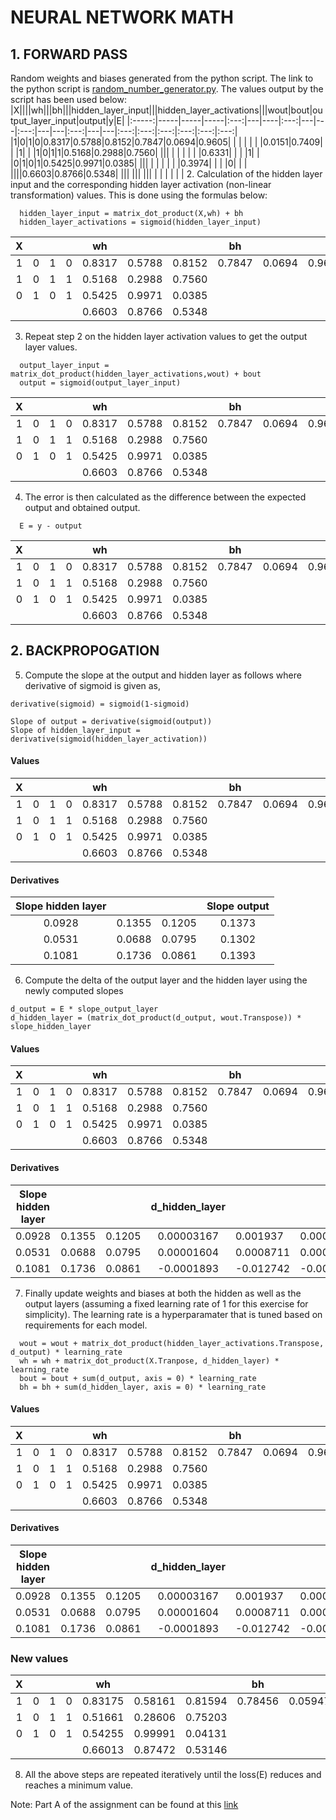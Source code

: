 # NEURAL NETWORK MATH
## 1. FORWARD PASS
Random weights and biases generated from the python script. The link to the python script is [random_number_generator.py](https://github.com/shreyasrajesh/MLBLR-EIP/blob/master/random_number_generator.py). The values output by the script has been used below:
|X||||wh|||bh|||hidden_layer_input|||hidden_layer_activations|||wout|bout|output_layer_input|output|y|E|
|:-----:|-----|-----|-----|:---:|---|----|:---:|---|---|:---:|---|---|:---:|---|---|:---:|:---:|:---:|:---:|:---:|:---:|
|1|0|1|0|0.8317|0.5788|0.8152|0.7847|0.0694|0.9605| | | | | | |0.0151|0.7409| | |1| |
|1|0|1|1|0.5168|0.2988|0.7560| ||| | | | | | |0.6331| | | |1| |
|0|1|0|1|0.5425|0.9971|0.0385| ||| | | | | | |0.3974| | | |0| |
| ||||0.6603|0.8766|0.5348| ||| ||| ||| | | | | | |
2. Calculation of the hidden layer input and the corresponding hidden layer activation (non-linear transformation) values. This is done using the formulas below:
```
  hidden_layer_input = matrix_dot_product(X,wh) + bh
  hidden_layer_activations = sigmoid(hidden_layer_input)
```
|X||||wh|||bh|||hidden_layer_input|||hidden_layer_activations|||wout|bout|output_layer_input|output|y|E|
|:-----:|-----|-----|-----|:---:|---|----|:---:|---|---|:---:|---|---|:---:|---|---|:---:|:---:|:---:|:---:|:---:|:---:|
|1|0|1|0|0.8317|0.5788|0.8152|0.7847|0.0694|0.9605|2.1589|1.6453|1.8142|0.8965|0.8383|0.8599|0.0151|0.7409| | |1| |
|1|0|1|1|0.5168|0.2988|0.7560| |||2.8192|2.5219|2.3490|0.9437|0.9257|0.9129|0.6331| | | |1| |
|0|1|0|1|0.5425|0.9971|0.0385| |||1.9618|1.2448|2.2513|0.8767|0.7764|0.9048|0.3974| | | |0| |
| ||||0.6603|0.8766|0.5348| ||| ||| ||| | | | | | |
3. Repeat step 2 on the hidden layer activation values to get the output layer values. 
```
  output_layer_input = matrix_dot_product(hidden_layer_activations,wout) + bout
  output = sigmoid(output_layer_input)
```
|X||||wh|||bh|||hidden_layer_input|||hidden_layer_activations|||wout|bout|output_layer_input|output|y|E|
|:-----:|-----|-----|-----|:---:|---|----|:---:|---|---|:---:|---|---|:---:|---|---|:---:|:---:|:---:|:---:|:---:|:---:|
|1|0|1|0|0.8317|0.5788|0.8152|0.7847|0.0694|0.9605|2.1589|1.6453|1.8142|0.8965|0.8383|0.8599|0.0151| 0.7409|1.6269|0.8357|1| |
|1|0|1|1|0.5168|0.2988|0.7560| |||2.8192|2.5219|2.3490|0.9437|0.9257|0.9129|0.6331| |1.7040|0.8461|1| |
|0|1|0|1|0.5425|0.9971|0.0385| |||1.9618|1.2448|2.2513|0.8767|0.7764|0.9048|0.3974| |1.6052|0.8327|0| |
| ||||0.6603|0.8766|0.5348| ||| ||| ||| | | | | | |
4. The error is then calculated as the difference between the expected output and obtained output.
```
  E = y - output
```
|X||||wh|||bh|||hidden_layer_input|||hidden_layer_activations|||wout|bout|output_layer_input|output|y|E|
|:-----:|-----|-----|-----|:---:|---|----|:---:|---|---|:---:|---|---|:---:|---|---|:---:|:---:|:---:|:---:|:---:|:---:|
|1|0|1|0|0.8317|0.5788|0.8152|0.7847|0.0694|0.9605|2.1589|1.6453|1.8142|0.8965|0.8383|0.8599|0.0151| 0.7409|1.6269|0.8357|1|0.1643|
|1|0|1|1|0.5168|0.2988|0.7560| |||2.8192|2.5219|2.3490|0.9437|0.9257|0.9129|0.6331| |1.7040|0.8461|1|0.1539|
|0|1|0|1|0.5425|0.9971|0.0385| |||1.9618|1.2448|2.2513|0.8767|0.7764|0.9048|0.3974| |1.6052|0.8327|0|-0.8327|
| ||||0.6603|0.8766|0.5348| ||| ||| ||| | | | | | |
## 2. BACKPROPOGATION
5. Compute the slope at the output and hidden layer as follows where derivative of sigmoid is given as,
```
derivative(sigmoid) = sigmoid(1-sigmoid)
```
```
Slope of output = derivative(sigmoid(output))
Slope of hidden_layer_input = derivative(sigmoid(hidden_layer_activation))
```
#### Values
|X||||wh|||bh|||hidden_layer_input|||hidden_layer_activations|||wout|bout|output_layer_input|output|y|E|
|:-----:|-----|-----|-----|:---:|---|----|:---:|---|---|:---:|---|---|:---:|---|---|:---:|:---:|:---:|:---:|:---:|:---:|
|1|0|1|0|0.8317|0.5788|0.8152|0.7847|0.0694|0.9605|2.1589|1.6453|1.8142|0.8965|0.8383|0.8599|0.0151| 0.7409|1.6269|0.8357|1|0.1643|
|1|0|1|1|0.5168|0.2988|0.7560| |||2.8192|2.5219|2.3490|0.9437|0.9257|0.9129|0.6331| |1.7040|0.8461|1|0.1539|
|0|1|0|1|0.5425|0.9971|0.0385| |||1.9618|1.2448|2.2513|0.8767|0.7764|0.9048|0.3974| |1.6052|0.8327|0|-0.8327|
| ||||0.6603|0.8766|0.5348| ||| ||| ||| | | | | | |
#### Derivatives
|Slope hidden layer|||Slope output|
|:---:|---|---|:---:|
|0.0928|0.1355|0.1205|0.1373| 
|0.0531|0.0688|0.0795|0.1302|
|0.1081|0.1736|0.0861|0.1393|

6. Compute the delta of the output layer and the hidden layer using the newly computed slopes
```
d_output = E * slope_output_layer
d_hidden_layer = (matrix_dot_product(d_output, wout.Transpose)) * slope_hidden_layer
```
#### Values
|X||||wh|||bh|||hidden_layer_input|||hidden_layer_activations|||wout|bout|output_layer_input|output|y|E|
|:-----:|-----|-----|-----|:---:|---|----|:---:|---|---|:---:|---|---|:---:|---|---|:---:|:---:|:---:|:---:|:---:|:---:|
|1|0|1|0|0.8317|0.5788|0.8152|0.7847|0.0694|0.9605|2.1589|1.6453|1.8142|0.8965|0.8383|0.8599|0.0151| 0.7409|1.6269|0.8357|1|0.1643|
|1|0|1|1|0.5168|0.2988|0.7560| |||2.8192|2.5219|2.3490|0.9437|0.9257|0.9129|0.6331| |1.7040|0.8461|1|0.1539|
|0|1|0|1|0.5425|0.9971|0.0385| |||1.9618|1.2448|2.2513|0.8767|0.7764|0.9048|0.3974| |1.6052|0.8327|0|-0.8327|
| ||||0.6603|0.8766|0.5348| ||| ||| ||| | | | | | |
#### Derivatives
|Slope hidden layer|||d_hidden_layer|||Slope output|d_output|
|:---:|---|---|:---:|---|---|:---:|:---:|
|0.0928|0.1355|0.1205|0.00003167|0.001937|0.0001082|0.1373|0.0226| 
|0.0531|0.0688|0.0795|0.00001604|0.0008711|0.0006319|0.1302|0.0200| 
|0.1081|0.1736|0.0861|-0.0001893|-0.012742|-0.003969|0.1393|-0.1160|

7. Finally update weights and biases at both the hidden as well as the output layers (assuming a fixed learning rate of 1 for this exercise for simplicity). The learning rate is a hyperparamater that is tuned based on requirements for each model. 
```
  wout = wout + matrix_dot_product(hidden_layer_activations.Transpose, d_output) * learning_rate
  wh = wh + matrix_dot_product(X.Tranpose, d_hidden_layer) * learning_rate
  bout = bout + sum(d_output, axis = 0) * learning_rate
  bh = bh + sum(d_hidden_layer, axis = 0) * learning_rate
  ```
#### Values
|X||||wh|||bh|||hidden_layer_input|||hidden_layer_activations|||wout|bout|output_layer_input|output|y|E|
|:-----:|-----|-----|-----|:---:|---|----|:---:|---|---|:---:|---|---|:---:|---|---|:---:|:---:|:---:|:---:|:---:|:---:|
|1|0|1|0|0.8317|0.5788|0.8152|0.7847|0.0694|0.9605|2.1589|1.6453|1.8142|0.8965|0.8383|0.8599|0.0151| 0.7409|1.6269|0.8357|1|0.1643|
|1|0|1|1|0.5168|0.2988|0.7560| |||2.8192|2.5219|2.3490|0.9437|0.9257|0.9129|0.6331| |1.7040|0.8461|1|0.1539|
|0|1|0|1|0.5425|0.9971|0.0385| |||1.9618|1.2448|2.2513|0.8767|0.7764|0.9048|0.3974| |1.6052|0.8327|0|-0.8327|
| ||||0.6603|0.8766|0.5348| ||| ||| ||| | | | | | |
#### Derivatives
|Slope hidden layer|||d_hidden_layer|||Slope output|d_output|
|:---:|---|---|:---:|---|---|:---:|:---:|
|0.0928|0.1355|0.1205|0.00003167|0.001937|0.0001082|0.1373|0.0226| 
|0.0531|0.0688|0.0795|0.00001604|0.0008711|0.0006319|0.1302|0.0200| 
|0.1081|0.1736|0.0861|-0.0001893|-0.012742|-0.003969|0.1393|-0.1160|
### New values
|X||||wh|||bh|||hidden_layer_input|||hidden_layer_activations|||wout|bout|output_layer_input|output|y|E|
|:-----:|-----|-----|-----|:---:|---|----|:---:|---|---|:---:|---|---|:---:|---|---|:---:|:---:|:---:|:---:|:---:|:---:|
|1|0|1|0|0.83175|0.58161|0.81594|0.78456|0.05947|0.95727|2.1589|1.6453|1.8142|0.8965|0.8383|0.8599|-0.04746| 0.6675|1.6269|0.8357|1|0.1643|
|1|0|1|1|0.51661|0.28606|0.75203| |||2.8192|2.5219|2.3490|0.9437|0.9257|0.9129|0.58049| |1.7040|0.8461|1|0.1539|
|0|1|0|1|0.54255|0.99991|0.04131| |||1.9618|1.2448|2.2513|0.8767|0.7764|0.9048|0.33013| |1.6052|0.8327|0|-0.8327|
| ||||0.66013|0.87472|0.53146| ||| ||| ||| | | | | | |

8. All the above steps are repeated iteratively until the loss(E) reduces and reaches a minimum value.
 
Note: Part A of the assignment can be found at this [link](https://github.com/shreyasrajesh/MLBLR-EIP) 
